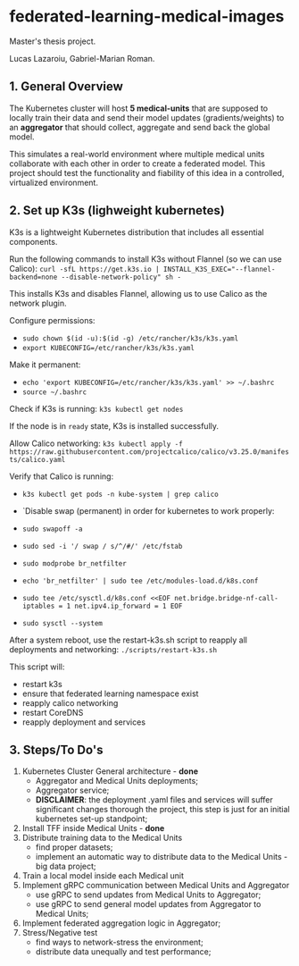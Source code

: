 # federated-learning-medical-images

Master's thesis project.

Lucas Lazaroiu, Gabriel-Marian Roman.

## 1. General Overview

The Kubernetes cluster will host **5 medical-units** that are supposed to locally train their data and send their model updates (gradients/weights) to an **aggregator** that should collect, aggregate and send back the global model. 

This simulates a real-world environment where multiple medical units collaborate with each other in order to create a federated model. This project should test the functionality and fiability of this idea in a controlled, virtualized environment. 

## 2. Set up K3s (lighweight kubernetes)

K3s is a lightweight Kubernetes distribution that includes all essential components.

Run the following commands to install K3s without Flannel (so we can use Calico): `curl -sfL https://get.k3s.io | INSTALL_K3S_EXEC="--flannel-backend=none --disable-network-policy" sh -`

This installs K3s and disables Flannel, allowing us to use Calico as the network plugin.

Configure permissions:
- `sudo chown $(id -u):$(id -g) /etc/rancher/k3s/k3s.yaml`
- `export KUBECONFIG=/etc/rancher/k3s/k3s.yaml`

Make it permanent:
- `echo 'export KUBECONFIG=/etc/rancher/k3s/k3s.yaml' >> ~/.bashrc`
- `source ~/.bashrc`

Check if K3s is running: `k3s kubectl get nodes`

If the node is in `ready` state, K3s is installed successfully.

Allow Calico networking: `k3s kubectl apply -f https://raw.githubusercontent.com/projectcalico/calico/v3.25.0/manifests/calico.yaml`

Verify that Calico is running:
- `k3s kubectl get pods -n kube-system | grep calico`

- `Disable swap (permanent) in order for kubernetes to work properly:
- `sudo swapoff -a`
- `sudo sed -i '/ swap / s/^/#/' /etc/fstab`
- `sudo modprobe br_netfilter`
- `echo 'br_netfilter' | sudo tee /etc/modules-load.d/k8s.conf`
- `sudo tee /etc/sysctl.d/k8s.conf <<EOF
net.bridge.bridge-nf-call-iptables = 1
net.ipv4.ip_forward = 1
EOF`
- `sudo sysctl --system`

After a system reboot, use the restart-k3s.sh script to reapply all deployments and networking: `./scripts/restart-k3s.sh`

This script will:
- restart k3s
- ensure that federated learning namespace exist
- reapply calico networking
- restart CoreDNS
- reapply deployment and services

## 3. Steps/To Do's

1. Kubernetes Cluster General architecture - **done**
    - Aggregator and Medical Units deployments;
    - Aggregator service;
    - **DISCLAIMER**: the deployment .yaml files and services will suffer significant changes thorough the project, this step is just for an initial kubernetes set-up standpoint;
2. Install TFF inside Medical Units - **done**
3. Distribute training data to the Medical Units
    - find proper datasets;
    - implement an automatic way to distribute data to the Medical Units - big data project;
4. Train a local model inside each Medical unit
5. Implement gRPC communication between Medical Units and Aggregator
    - use gRPC to send updates from Medical Units to Aggregator;
    - use gRPC to send general model updates from Aggregator to Medical Units;
6. Implement federated aggregation logic in Aggregator;
7. Stress/Negative test
    - find ways to network-stress the environment;
    - distribute data unequally and test performance;
